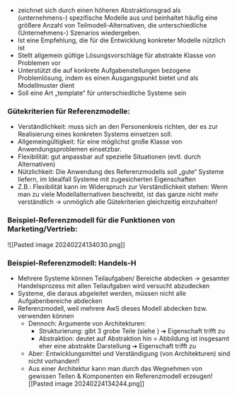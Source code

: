 - zeichnet sich durch einen höheren Abstraktionsgrad als (unternehmens-) spezifische Modelle aus und beinhaltet häufig eine größere Anzahl von Teilmodell-Alternativen, die unterschiedliche (Unternehmens-) Szenarios wiedergeben. 
- Ist eine Empfehlung, die für die Entwicklung konkreter Modelle nützlich ist 
- Stellt allgemein gültige Lösungsvorschläge für abstrakte Klasse von Problemen vor 
- Unterstützt die auf konkrete Aufgabenstellungen bezogene Problemlösung, indem es einen Ausgangspunkt bietet und als Modellmuster dient 
- Soll eine Art „template“ für unterschiedliche Systeme sein
### Gütekriterien für Referenzmodelle:
- Verständlichkeit: muss sich an den Personenkreis richten, der es zur Realisierung eines konkreten Systems einsetzen soll.
- Allgemeingültigkeit: für eine möglichst große Klasse von Anwendungsproblemen einsetzbar.
- Flexibilität: gut anpassbar auf spezielle Situationen (evtl. durch Alternativen)
- Nützlichkeit: Die Anwendung des Referenzmodells soll „gute“ Systeme liefern, im Idealfall Systeme mit zugesicherten Eigenschaften
- Z.B.: Flexibilität kann im Widerspruch zur Verständlichkeit stehen: Wenn man zu viele Modellalternativen beschreibt, ist das ganze nicht mehr verständlich → unmöglich alle Gütekriterien gleichzeitig einzuhalten!
### Beispiel-Referenzmodell für die Funktionen von Marketing/Vertrieb:
![[Pasted image 20240224134030.png]]
### Beispiel-Referenzmodell: Handels-H
- Mehrere Systeme können Teilaufgaben/ Bereiche abdecken → gesamter Handelsprozess mit allen Teilaufgaben wird versucht abzudecken
- Systeme, die daraus abgeleitet werden, müssen nicht alle Aufgabenbereiche abdecken
- Referenzmodell, weil mehrere AwS dieses Modell abdecken bzw. verwenden können
	- Dennoch: Argumente von Architekturen:
		- Strukturierung: gibt 3 grobe Teile (siehe ) ➔ Eigenschaft trifft zu
		- Abstraktion: deutet auf Abstraktion hin = Abbildung ist insgesamt eher eine abstrakte Darstellung ➔ Eigenschaft trifft zu
	- Aber: Entwicklungsmittel und Verständigung (von Architekturen) sind nicht vorhanden!!
	- Aus einer Architektur kann man durch das Wegnehmen von gewissen Teilen & Komponenten ein Referenzmodell erzeugen![[Pasted image 20240224134244.png]]
